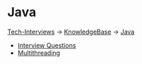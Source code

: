 # Java

[Tech-Interviews](../../README.md) -> [KnowledgeBase](../KnowledgeBase.md) -> [Java](../Java/Java.md)

- [Interview Questions](InterviewQuestions.md)
- [Multithreading](MultiThreading.md)